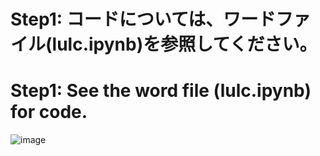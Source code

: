 # Step1: コードについては、ワードファイル(lulc.ipynb)を参照してください。
# Step1: See the word file (lulc.ipynb) for code.
![image](https://user-images.githubusercontent.com/87138262/160152163-c758f9a1-b7e1-4b8f-b021-93b82e1de515.png)
